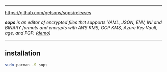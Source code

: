 ****

https://github.com/getsops/sops/releases

***sops** is an editor of encrypted files that supports YAML, JSON, ENV, INI and BINARY formats and encrypts with AWS KMS, GCP KMS, Azure Key Vault, age, and PGP. ([demo](https://www.youtube.com/watch?v=YTEVyLXFiq0))*

***

## installation

```sh
sudo pacman -S sops
```


